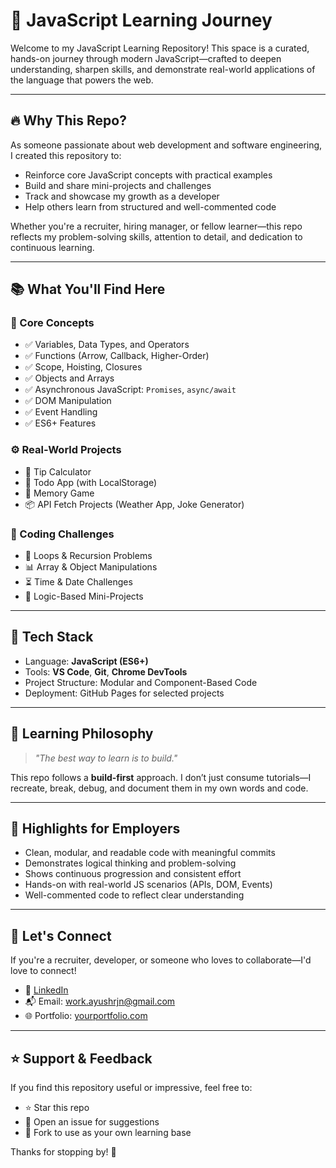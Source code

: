 # 🚀 JavaScript Learning Journey

Welcome to my JavaScript Learning Repository! This space is a curated, hands-on journey through modern JavaScript—crafted to deepen understanding, sharpen skills, and demonstrate real-world applications of the language that powers the web.

---

## 🔥 Why This Repo?

As someone passionate about web development and software engineering, I created this repository to:
- Reinforce core JavaScript concepts with practical examples
- Build and share mini-projects and challenges
- Track and showcase my growth as a developer
- Help others learn from structured and well-commented code

Whether you're a recruiter, hiring manager, or fellow learner—this repo reflects my problem-solving skills, attention to detail, and dedication to continuous learning.

---

## 📚 What You'll Find Here

### 📖 Core Concepts
- ✅ Variables, Data Types, and Operators
- ✅ Functions (Arrow, Callback, Higher-Order)
- ✅ Scope, Hoisting, Closures
- ✅ Objects and Arrays
- ✅ Asynchronous JavaScript: `Promises`, `async/await`
- ✅ DOM Manipulation
- ✅ Event Handling
- ✅ ES6+ Features

### ⚙️ Real-World Projects
- 🧮 Tip Calculator
- 📅 Todo App (with LocalStorage)
- 🧠 Memory Game
- 📦 API Fetch Projects (Weather App, Joke Generator)

### 🧪 Coding Challenges
- 🔁 Loops & Recursion Problems
- 📊 Array & Object Manipulations
- ⏳ Time & Date Challenges
- 📐 Logic-Based Mini-Projects

---

## 💼 Tech Stack

- Language: **JavaScript (ES6+)**
- Tools: **VS Code**, **Git**, **Chrome DevTools**
- Project Structure: Modular and Component-Based Code
- Deployment: GitHub Pages for selected projects

---

## 🧠 Learning Philosophy

> *"The best way to learn is to build."*

This repo follows a **build-first** approach. I don’t just consume tutorials—I recreate, break, debug, and document them in my own words and code.

---

## 📌 Highlights for Employers

- Clean, modular, and readable code with meaningful commits
- Demonstrates logical thinking and problem-solving
- Shows continuous progression and consistent effort
- Hands-on with real-world JS scenarios (APIs, DOM, Events)
- Well-commented code to reflect clear understanding

---

## 🤝 Let's Connect

If you're a recruiter, developer, or someone who loves to collaborate—I'd love to connect!

- 💼 [LinkedIn](https://www.linkedin.com/in/ayushrjn/)
- 📬 Email: work.ayushrjn@gmail.com
- 🌐 Portfolio: [yourportfolio.com]()

---

## ⭐ Support & Feedback

If you find this repository useful or impressive, feel free to:
- ⭐ Star this repo
- 🐛 Open an issue for suggestions
- 🍴 Fork to use as your own learning base

Thanks for stopping by! 🙌

